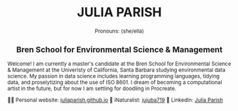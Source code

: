 <h1 align="center"> JULIA PARISH </h1>
<p align="center"> <small> Pronouns: (she/ella) </p>
<h2 align="center"> Bren School for Environmental Science & Management </h2>

<p align="left"> Welcome! 
I am currently a master's candidate at the Bren School for Environmental Science & Management at the Univeristy of California, Santa Barbara studying environmental data science. My passion in data science includes learning programming languages, tidying data, and proselytizing about the use of ISO 8601. I dream of becoming a computational artist in the future, but for now I am settling for doodling in Procreate. 
  
</p>

👩‍💻 Personal website: [juliaparish.github.io](https://juliaparish.github.io/)
🌼 iNaturalist: [jujuba719](https://www.inaturalist.org/people/jujuba/)
🏢 LinkedIn: [Julia Parish](https://www.linkedin.com/in/julia-a-parish/)

</html>
<!--
working in a MD file, using html language

**juliaparish/juliaparish** is a ✨ _special_ ✨ repository because its `README.md` (this file) appears on your GitHub profile.

Here are some ideas to get you started:

- 🔭 I’m currently working on ...
- 🌱 I’m currently learning ...
- 👯 I’m looking to collaborate on ...
- 🤔 I’m looking for help with ...
- 💬 Ask me about ...
- 📫 How to reach me: ...
- 😄 Pronouns: ...
- ⚡ Fun fact: ...
-->
